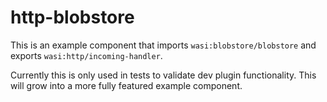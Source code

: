 # http-blobstore

This is an example component that imports `wasi:blobstore/blobstore` and exports `wasi:http/incoming-handler`.

Currently this is only used in tests to validate dev plugin functionality. This will grow into a more fully featured example component.
